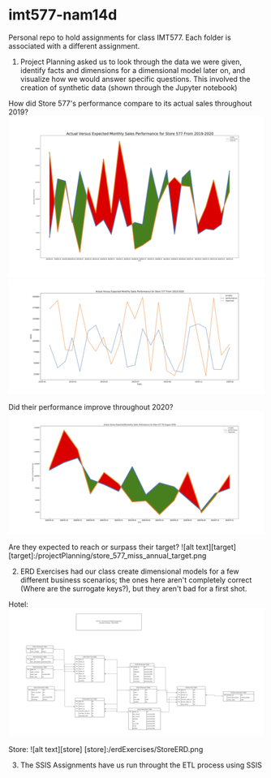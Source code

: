 # imt577-nam14d
Personal repo to hold assignments for class IMT577. Each folder is associated with a different assignment.

1. Project Planning asked us to look through the data we were given, identify facts and dimensions for a dimensional model later on, and visualize how we would answer specific questions. This involved the creation of synthetic data (shown through the Jupyter notebook)

How did Store 577's performance compare to its actual sales throughout 2019?
![alt text][perf_metric1]
![alt text][perf_metric2]

[perf_metric1]:/projectPlanning/store_577_sales_performance_metric_2.png
[perf_metric2]:/projectPlanning/store577_salesperformance_vs_metric.png
 


Did their performance improve throughout 2020?
![alt text][perf2020]

[perf2020]:/projectPlanning/store_577_store_sales_2020_line.png

Are they expected to reach or surpass their target?
![alt text][target]
[target]:/projectPlanning/store_577_miss_annual_target.png

2. ERD Exercises had our class create dimensional models for a few different business scenarios; the ones here aren't completely correct (Where are the surrogate keys?), but they aren't bad for a first shot.

Hotel:
![alt text][hotel]

[hotel]:/erdExercises/DimensionalModelExercise.png


Store:
![alt text][store]
[store]:/erdExercises/StoreERD.png

3. The SSIS Assignments have us run throught the ETL process using SSIS
